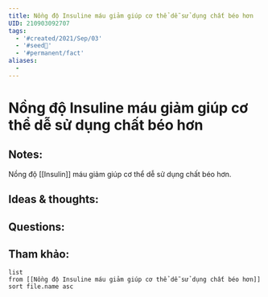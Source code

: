 ```yaml
---
title: Nồng độ Insuline máu giảm giúp cơ thể dễ sử dụng chất béo hơn
UID: 210903092707
tags:
  - '#created/2021/Sep/03'
  - '#seed🥜'
  - '#permanent/fact'
aliases:
  - 
---
```

# Nồng độ Insuline máu giảm giúp cơ thể dễ sử dụng chất béo hơn

## Notes:
Nồng độ [[Insulin]] máu giảm giúp cơ thể dễ sử dụng chất béo hơn. 

## Ideas & thoughts:

## Questions:


## Tham khảo:
```dataview
list
from [[Nồng độ Insuline máu giảm giúp cơ thể dễ sử dụng chất béo hơn]]
sort file.name asc
```